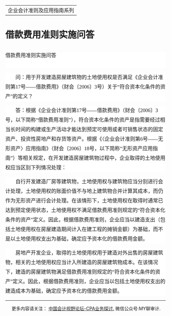﻿<!DOCTYPE HTML PUBLIC "-//W3C//DTD HTML 4.0 Transitional//EN">
<HTML xmlns:o = "urn:schemas-microsoft-com:office:office"><HEAD><TITLE>借款费用准则实施问答</TITLE>
<META content="text/html; charset=gb2312" http-equiv=Content-Type>
<META name=GENERATOR content="MSHTML 11.00.10570.1001"><LINK rel=stylesheet 
href="_template.css"></HEAD>
<BODY>
<DIV id=nsbanner>
<DIV id=bannerrow1>
<TABLE class=bannerparthead>
  <TBODY>
  <TR id=hdr>
    <TD class=runninghead noWrap>企业会计准则及应用指南系列</TD></TR></TBODY></TABLE></DIV>
<DIV id=titlerow>
<H1 class=dtH1>借款费用准则实施问答</H1></DIV></DIV>
<DIV id=nstext><BR>
<H1 
style="BACKGROUND: white; TEXT-ALIGN: left; MARGIN: 0cm 0cm 0pt; LINE-HEIGHT: 150%" 
align=left><SPAN 
style='FONT-SIZE: 10.5pt; FONT-FAMILY: "微软雅黑",sans-serif; FONT-WEIGHT: normal; LINE-HEIGHT: 150%; mso-bidi-font-size: 16.5pt'><FONT 
face=宋体><FONT size=3>借款费用准则实施问答<SPAN 
lang=EN-US><o:p></o:p></SPAN></FONT></FONT></SPAN></H1>
<P 
style="BACKGROUND: white; WORD-BREAK: break-all; MARGIN: 0cm 0cm 0pt; LINE-HEIGHT: 22.5pt; TEXT-INDENT: 24pt"><SPAN 
lang=EN-US style='FONT-SIZE: 10.5pt; FONT-FAMILY: "微软雅黑",sans-serif'><o:p><FONT 
size=3 face=宋体>&nbsp;</FONT></o:p></SPAN></P>
<P 
style="BACKGROUND: white; WORD-BREAK: break-all; LINE-HEIGHT: 22.5pt; TEXT-INDENT: 24pt"><SPAN 
style='FONT-SIZE: 10.5pt; FONT-FAMILY: "微软雅黑",sans-serif'><FONT face=宋体><FONT 
size=3>问：用于开发建造房屋建筑物的土地使用权是否满足《企业会计准则第<SPAN 
lang=EN-US>17</SPAN>号——借款费用》（财会〔<SPAN lang=EN-US>2006</SPAN>〕<SPAN 
lang=EN-US>3</SPAN>号）关于“符合资本化条件的资产”的定义？<SPAN 
lang=EN-US><o:p></o:p></SPAN></FONT></FONT></SPAN></P>
<P 
style="BACKGROUND: white; WORD-BREAK: break-all; LINE-HEIGHT: 22.5pt; TEXT-INDENT: 24pt"><SPAN 
style='FONT-SIZE: 10.5pt; FONT-FAMILY: "微软雅黑",sans-serif'><FONT face=宋体><FONT 
size=3>答：根据《企业会计准则第<SPAN lang=EN-US>17</SPAN>号——借款费用》（财会〔<SPAN 
lang=EN-US>2006</SPAN>〕<SPAN 
lang=EN-US>3</SPAN>号，以下简称“借款费用准则”），符合资本化条件的资产是指需要经过相当长时间的构建或生产活动才能达到预定可使用或者可销售状态的固定资产、投资性房地产和存货等资产。根据《〈企业会计准则第<SPAN 
lang=EN-US>6</SPAN>号——无形资产〉应用指南》（财会〔<SPAN lang=EN-US>2006</SPAN>〕<SPAN 
lang=EN-US>18</SPAN>号，以下简称“无形资产应用指南”）等相关规定，在开发建造房屋建筑物过程中，企业取得的土地使用权应当区别下列情况处理：<SPAN 
lang=EN-US><o:p></o:p></SPAN></FONT></FONT></SPAN></P>
<P 
style="BACKGROUND: white; WORD-BREAK: break-all; LINE-HEIGHT: 22.5pt; TEXT-INDENT: 24pt"><SPAN 
style='FONT-SIZE: 10.5pt; FONT-FAMILY: "微软雅黑",sans-serif'><FONT face=宋体><FONT 
size=3>自行开发建造厂房等建筑物，土地使用权与建筑物应当分别进行会计处理，土地使用权的账面价值不与地上建筑物合并计算其成本，而仍作为无形资产进行会计处理。在该情形下，土地使用权在取得时通常已达到预定使用状态，土地使用权不满足借款费用准则规定的“符合资本化条件的资产”定义。因此，根据借款费用准则，企业应当以建造支出（包括土地使用权在房屋建造期间计入在建工程的摊销金额）为基础，而不是以土地使用权支出为基础，确定应予资本化的借款费用金额。<SPAN 
lang=EN-US><o:p></o:p></SPAN></FONT></FONT></SPAN></P>
<P 
style="BACKGROUND: white; WORD-BREAK: break-all; MARGIN: 0cm 0cm 0pt; LINE-HEIGHT: 22.5pt; TEXT-INDENT: 24pt"><SPAN 
style='FONT-SIZE: 10.5pt; FONT-FAMILY: "微软雅黑",sans-serif'><FONT face=宋体><FONT 
size=3>房地产开发企业，取得的土地使用权用于建造对外出售的房屋建筑物，相关的土地使用权应当计入所建造的房屋建筑物成本。在该情况下，建造的房屋建筑物满足借款费用准则规定的“符合资本化条件的资产”定义。因此，根据借款费用准则，企业应当以包括土地使用权支出的建造成本为基础，确定应予资本化的借款费用金额。<SPAN 
lang=EN-US><o:p></o:p></SPAN></FONT></FONT></SPAN></P>
<P>
<HR>

<P></P></DIV>
<DIV class=footer>
<P>&nbsp;&nbsp;&nbsp;&nbsp;&nbsp;更多内容请关注： <A 
href="https://bbs.esnai.com/thread-5354530-1-3.html" 
target=_blank>中国会计视野论坛-CPA业务探讨.</A> 微信公众号:MY聊审计.</P></DIV></BODY></HTML>
